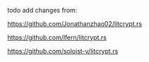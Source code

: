 todo add changes from:


https://github.com/Jonathanzhao02/litcrypt.rs

https://github.com/lfern/litcrypt.rs

https://github.com/soloist-v/litcrypt.rs
